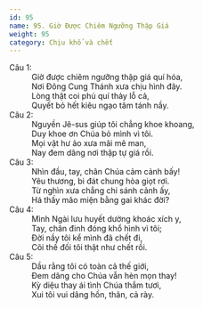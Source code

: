 ```yaml
---
id: 95
name: 95. Giờ Được Chiêm Ngưỡng Thập Giá
weight: 95
category: Chịu khổ và chết
---
```

<dl><dt>Câu 1:</dt><dd data-verse="1">Giờ được chiêm ngưỡng thập giá quí hóa, <br/>Nơi Đông Cung Thánh xưa chịu hình đây. <br/>Lòng thật coi phú quí thảy lỗ cả, <br/>Quyết bỏ hết kiêu ngạo tâm tánh nầy. </dd><dt>Câu 2:</dt><dd data-verse="2">Nguyền Jê-sus giúp tôi chẳng khoe khoang, <br/>Duy khoe ơn Chúa bỏ mình vì tôi. <br/>Mọi vật hư ảo xưa mãi mê man, <br/>Nay đem dâng nơi thập tự giá rồi. </dd><dt>Câu 3:</dt><dd data-verse="3">Nhìn đầu, tay, chân Chúa cảm cảnh bấy! <br/>Yêu thương, bi đát chung hòa giọt rơi. <br/>Từ nghìn xưa chẳng chi sánh cảnh ấy, <br/>Há thấy mão miện bằng gai khác đời? </dd><dt>Câu 4:</dt><dd data-verse="4">Mình Ngài lưu huyết dường khoác xích y, <br/>Tay, chân đinh đóng khổ hình vì tôi; <br/>Đời nầy tôi kể mình đã chết đi, <br/>Cõi thế đối tôi thật như chết rồi. </dd><dt>Câu 5:</dt><dd data-verse="5">Dầu rằng tôi có toàn cả thế giới, <br/>Đem dâng cho Chúa vẫn hèn mọn thay! <br/>Kỳ diệu thay ái tình Chúa thắm tươi, <br/>Xui tôi vui dâng hồn, thân, cả rày. </dd></dl>
